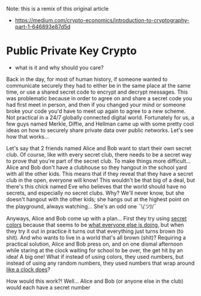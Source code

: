 Note: this is a remix of this original article
- https://medium.com/crypto-economics/introduction-to-cryptography-part-1-646893e87d5d




# Public Private Key Crypto
- what is it and why should you care?

Back in the day, for most of human history, if someone wanted to communicate securely they had to either be in the same place at the same time, or use a shared secret code to encrypt and decrypt messages. This was problematic because in order to agree on and share a secret code you had first meet in person, and then if you changed your mind or someone broke your code you'd have to meet up again to agree to a new scheme. Not practical in a 24/7 globally connected digital world. Fortunately for us, a few guys named Merkle, Diffie, and Hellman came up with some pretty cool ideas on how to securely share private data over public networks. Let's see how that works...

Let's say that 2 friends named Alice and Bob want to start their own secret club. Of course, like with every secret club, there needs to be a secret way to prove that you're part of the secret club. To make things more difficult... Alice and Bob don't have a clubhouse so they hangout in the school yard with all the other kids. This means that if they reveal that they have a secret club in the open, everyone will know! This wouldn't be that big of a deal, but there's this chick named Eve who believes that the world should have no secrets, and especially no secret clubs. Why? We'll never know, but she doesn't hangout with the other kids; she hangs out at the highest point on the playground, always watching... She's an odd one  ¯\\_(ツ)_/¯

Anyways, Alice and Bob come up with a plan... First they try using [secret colors](https://en.wikipedia.org/wiki/Diffie%E2%80%93Hellman_key_exchange) because that seems to be [what everyone else is doing](https://www.youtube.com/watch?v=NmM9HA2MQGI), but when they try it out in practice it turns out that everything just turns brown (to shit). And who wants to live in a world that's all brown (shit)? Requiring a practical solution, Alice and Bob press on, and on one dismal afternoon while staring at the clock waiting for school to be over, the get hit by an idea! A big one! What if instead of using colors, they used numbers, but instead of using any random numbers, they used numbers that wrap around [like a clock does](https://www.youtube.com/watch?v=Yjrfm_oRO0w)?

How would this work?! Well... Alice and Bob (or anyone else in the club) would each have a secret number 

